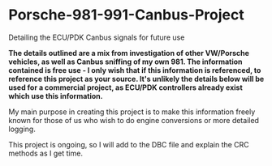# Porsche-981-991-Canbus-Project
Detailing the ECU/PDK Canbus signals for future use

**The details outlined are a mix from investigation of other VW/Porsche vehicles, as well as Canbus sniffing of my own 981.
The information contained is free use - I only wish that if this information is referenced, to reference this project as your source.
It's unlikely the details below will be used for a commercial project, as ECU/PDK controllers already exist which use this information.**

My main purpose in creating this project is to make this information freely known for those of us who wish to do engine conversions or more detailed logging.

This project is ongoing, so I will add to the DBC file and explain the CRC methods as I get time.
